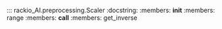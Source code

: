 ::: rackio_AI.preprocessing.Scaler
    :docstring:
    :members: __init__
    :members: range
    :members: __call__
    :members: get_inverse